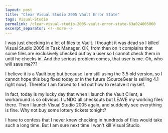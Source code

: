 ```yaml
---
layout: post
title: "Clear Visual Studio 2005 Vault Error State"
tags: Visual-Studio
permalink: /clear-visual-studio-2005-vault-error-state-63a024005060
excerpt_separator: <!--more-->
---
```

I was just checking in a lot of files to Vault. I thought it was dead so I killed Visual Studio 2005 in Task Manager. OK, from then on it complains that some files are exclusively checked out by a user so I cannot check them in until he checks in. And the serious problem comes, that user is me. Oh, who will save me???
<!--more-->

I believe it is a Vault bug but because I am still using the 3.5 old version, so I cannot hope this bug fixed today or in the future (SourceGear is selling 4.1 right now). Therefor I am forced to find out how to resolve it myself.

In fact, today is my lucky day that when I launch the Vault Client, a workaround is so obvious. I UNDO all checkouts but LEAVE my working files there. Then I launch Visual Studio 2005 again, and suddenly see everything is fine. Why not buy some lottery tickets tonight?

I have to confess that I never knew checking in hundreds of files would take such a long time. But I am sure next time I won't kill Visual Studio.
